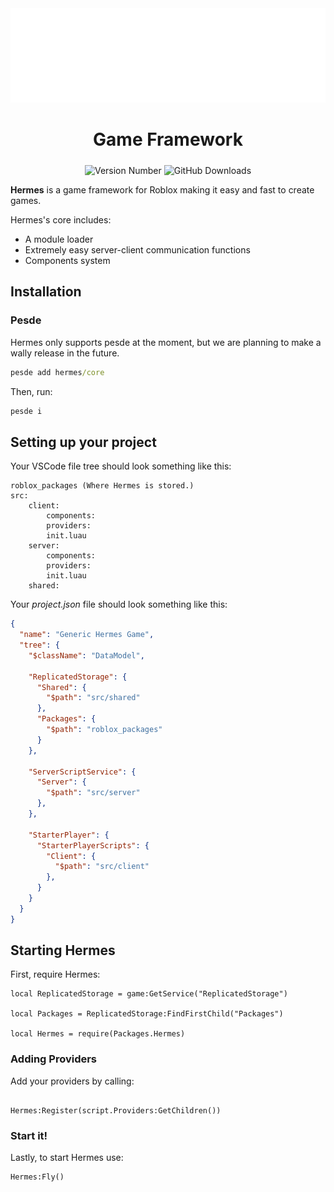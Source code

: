 <div align="center">
<img src="https://github.com/froststarinteractive/hermes/blob/27358fea0293f602b065f5602dac0be4a4ac090f/assets/icon.svg?raw=true" alt="Icon"/>

<h1><b>Game Framework</b></h1>
<img alt="Version Number" src="https://img.shields.io/badge/dynamic/toml?url=https%3A%2F%2Fraw.githubusercontent.com%2Ffroststarinteractive%2Fhermes%2Frefs%2Fheads%2Fmain%2Fpesde.toml&query=%24.version&label=version">

<img style="padding-top: 5px" alt="GitHub Downloads" src="https://img.shields.io/github/downloads/froststarinteractive/hermes/total">

</div>

**Hermes** is a game framework for Roblox making it easy and fast to create games.

Hermes's core includes:

- A module loader
- Extremely easy server-client communication functions
- Components system

## Installation

### Pesde

Hermes only supports pesde at the moment, but we are planning to make a wally release in the future.

```cmd
pesde add hermes/core
```

Then, run:

```cmd
pesde i
```

## Setting up your project

Your VSCode file tree should look something like this:

```
roblox_packages (Where Hermes is stored.)
src:
    client:
        components:
        providers:
        init.luau
    server:
        components:
        providers:
        init.luau
    shared:
```

Your *project.json* file should look something like this:

```json
{
  "name": "Generic Hermes Game",
  "tree": {
    "$className": "DataModel",

    "ReplicatedStorage": {
      "Shared": {
        "$path": "src/shared"
      },
      "Packages": {
        "$path": "roblox_packages"
      }
    },

    "ServerScriptService": {
      "Server": {
        "$path": "src/server"
      },
    },

    "StarterPlayer": {
      "StarterPlayerScripts": {
        "Client": {
          "$path": "src/client"
        },
      }
    }
  }
}
```

## Starting Hermes

First, require Hermes:

```luau
local ReplicatedStorage = game:GetService("ReplicatedStorage")

local Packages = ReplicatedStorage:FindFirstChild("Packages")

local Hermes = require(Packages.Hermes)
```

### Adding Providers

Add your providers by calling:

```luau

Hermes:Register(script.Providers:GetChildren())
```

### Start it!

Lastly, to start Hermes use:

```luau
Hermes:Fly()
```